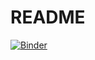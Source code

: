 ﻿# README

[![Binder](https://mybinder.org/badge_logo.svg)](https://mybinder.org/v2/gh/AntonioRG00/CarClassify-Pytorch-FastAI/HEAD)